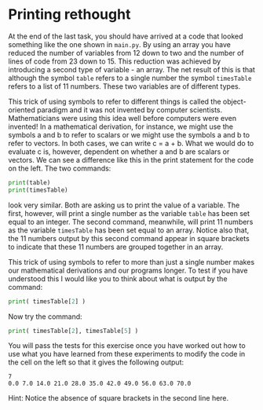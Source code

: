 # Printing rethought

At the end of the last task, you should have arrived at a code that looked something like the one shown in `main.py`.  By using an array you have reduced the number of variables from 12 down to two and the number of lines of code from 23 down to 15.  This reduction was achieved by introducing a second type of variable - an array.  The net result of this is that although the symbol `table` refers to a single number the symbol `timesTable` refers to a list of 11 numbers.  These two variables are of different types.

This trick of using symbols to refer to different things is called the object-oriented paradigm and it was not invented by computer scientists.  Mathematicians were using this idea well before computers were even invented!  In a mathematical derivation, for instance, we might use the symbols a and b to refer to scalars or we might use the symbols a and b to refer to vectors.  In both cases, we can write c = a + b.  What we would do to evaluate c is, however, dependent on whether a and b are scalars or vectors.  We can see a difference like this in the print statement for the code on the left.  The two commands:

```python
print(table)
print(timesTable)
```

look very similar.   Both are asking us to print the value of a variable.  The first, however, will print a single number as the variable `table` has been set equal to an integer.  The second command, meanwhile, will print 11 numbers as the variable `timesTable` has been set equal to an array.  Notice also that, the 11 numbers output by this second command appear in square brackets to indicate that these 11 numbers are grouped together in an array.

This trick of using symbols to refer to more than just a single number makes our mathematical derivations and our programs longer.  To test if you have understood this I would like you to think about what is output by the command:

```python
print( timesTable[2] )
```

Now try the command:

```python
print( timesTable[2], timesTable[5] )
```

You will pass the tests for this exercise once you have worked out how to use what you have learned from these experiments to modify the code in the cell on the left so that it gives the following output:

````
7
0.0 7.0 14.0 21.0 28.0 35.0 42.0 49.0 56.0 63.0 70.0
````

Hint: Notice the absence of square brackets in the second line here.
